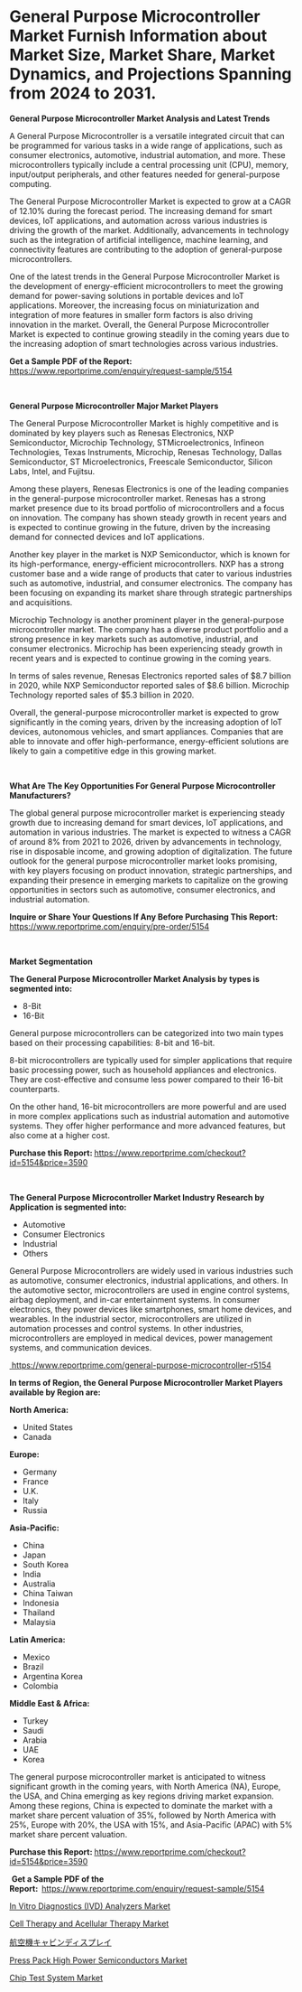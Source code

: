 <p><h1>General Purpose Microcontroller Market Furnish Information about Market Size, Market Share, Market Dynamics, and Projections Spanning from 2024 to 2031.</h1></p><p><strong>General Purpose Microcontroller Market Analysis and Latest Trends</strong></p>
<p><p>A General Purpose Microcontroller is a versatile integrated circuit that can be programmed for various tasks in a wide range of applications, such as consumer electronics, automotive, industrial automation, and more. These microcontrollers typically include a central processing unit (CPU), memory, input/output peripherals, and other features needed for general-purpose computing.</p><p>The General Purpose Microcontroller Market is expected to grow at a CAGR of 12.10% during the forecast period. The increasing demand for smart devices, IoT applications, and automation across various industries is driving the growth of the market. Additionally, advancements in technology such as the integration of artificial intelligence, machine learning, and connectivity features are contributing to the adoption of general-purpose microcontrollers.</p><p>One of the latest trends in the General Purpose Microcontroller Market is the development of energy-efficient microcontrollers to meet the growing demand for power-saving solutions in portable devices and IoT applications. Moreover, the increasing focus on miniaturization and integration of more features in smaller form factors is also driving innovation in the market. Overall, the General Purpose Microcontroller Market is expected to continue growing steadily in the coming years due to the increasing adoption of smart technologies across various industries.</p></p>
<p><strong>Get a Sample PDF of the Report:&nbsp;</strong> <a href="https://www.reportprime.com/enquiry/request-sample/5154">https://www.reportprime.com/enquiry/request-sample/5154</a></p>
<p>&nbsp;</p>
<p><strong>General Purpose Microcontroller Major Market Players</strong></p>
<p><p>The General Purpose Microcontroller Market is highly competitive and is dominated by key players such as Renesas Electronics, NXP Semiconductor, Microchip Technology, STMicroelectronics, Infineon Technologies, Texas Instruments, Microchip, Renesas Technology, Dallas Semiconductor, ST Microelectronics, Freescale Semiconductor, Silicon Labs, Intel, and Fujitsu.</p><p>Among these players, Renesas Electronics is one of the leading companies in the general-purpose microcontroller market. Renesas has a strong market presence due to its broad portfolio of microcontrollers and a focus on innovation. The company has shown steady growth in recent years and is expected to continue growing in the future, driven by the increasing demand for connected devices and IoT applications.</p><p>Another key player in the market is NXP Semiconductor, which is known for its high-performance, energy-efficient microcontrollers. NXP has a strong customer base and a wide range of products that cater to various industries such as automotive, industrial, and consumer electronics. The company has been focusing on expanding its market share through strategic partnerships and acquisitions.</p><p>Microchip Technology is another prominent player in the general-purpose microcontroller market. The company has a diverse product portfolio and a strong presence in key markets such as automotive, industrial, and consumer electronics. Microchip has been experiencing steady growth in recent years and is expected to continue growing in the coming years.</p><p>In terms of sales revenue, Renesas Electronics reported sales of $8.7 billion in 2020, while NXP Semiconductor reported sales of $8.6 billion. Microchip Technology reported sales of $5.3 billion in 2020.</p><p>Overall, the general-purpose microcontroller market is expected to grow significantly in the coming years, driven by the increasing adoption of IoT devices, autonomous vehicles, and smart appliances. Companies that are able to innovate and offer high-performance, energy-efficient solutions are likely to gain a competitive edge in this growing market.</p></p>
<p>&nbsp;</p>
<p><strong>What Are The Key Opportunities For General Purpose Microcontroller Manufacturers?</strong></p>
<p><p>The global general purpose microcontroller market is experiencing steady growth due to increasing demand for smart devices, IoT applications, and automation in various industries. The market is expected to witness a CAGR of around 8% from 2021 to 2026, driven by advancements in technology, rise in disposable income, and growing adoption of digitalization. The future outlook for the general purpose microcontroller market looks promising, with key players focusing on product innovation, strategic partnerships, and expanding their presence in emerging markets to capitalize on the growing opportunities in sectors such as automotive, consumer electronics, and industrial automation.</p></p>
<p><strong>Inquire or Share Your Questions If Any Before Purchasing This Report:</strong> <a href="https://www.reportprime.com/enquiry/pre-order/5154">https://www.reportprime.com/enquiry/pre-order/5154</a></p>
<p>&nbsp;</p>
<p><strong>Market Segmentation</strong></p>
<p><strong>The General Purpose Microcontroller Market Analysis by types is segmented into:</strong></p>
<p><ul><li>8-Bit</li><li>16-Bit</li></ul></p>
<p><p>General purpose microcontrollers can be categorized into two main types based on their processing capabilities: 8-bit and 16-bit. </p><p>8-bit microcontrollers are typically used for simpler applications that require basic processing power, such as household appliances and electronics. They are cost-effective and consume less power compared to their 16-bit counterparts. </p><p>On the other hand, 16-bit microcontrollers are more powerful and are used in more complex applications such as industrial automation and automotive systems. They offer higher performance and more advanced features, but also come at a higher cost.</p></p>
<p><strong>Purchase this Report:&nbsp;</strong><a href="https://www.reportprime.com/checkout?id=5154&price=3590">https://www.reportprime.com/checkout?id=5154&price=3590</a></p>
<p>&nbsp;</p>
<p><strong>The General Purpose Microcontroller Market Industry Research by Application is segmented into:</strong></p>
<p><ul><li>Automotive</li><li>Consumer Electronics</li><li>Industrial</li><li>Others</li></ul></p>
<p><p>General Purpose Microcontrollers are widely used in various industries such as automotive, consumer electronics, industrial applications, and others. In the automotive sector, microcontrollers are used in engine control systems, airbag deployment, and in-car entertainment systems. In consumer electronics, they power devices like smartphones, smart home devices, and wearables. In the industrial sector, microcontrollers are utilized in automation processes and control systems. In other industries, microcontrollers are employed in medical devices, power management systems, and communication devices.</p></p>
<p><a href="https://www.reportprime.com/general-purpose-microcontroller-r5154">&nbsp;https://www.reportprime.com/general-purpose-microcontroller-r5154</a></p>
<p><strong>In terms of Region, the General Purpose Microcontroller Market Players available by Region are:</strong></p>
<p>
    <p> <strong> North America: </strong>
        <ul>
            <li>United States</li>
            <li>Canada</li>
        </ul>
        </p> 
    <p> <strong> Europe: </strong>
        <ul>
            <li>Germany</li>
            <li>France</li>
            <li>U.K.</li>
            <li>Italy</li>
            <li>Russia</li>
        </ul>
        </p> 
    <p> <strong> Asia-Pacific: </strong>
        <ul>
            <li>China</li>
            <li>Japan</li>
            <li>South Korea</li>
            <li>India</li>
            <li>Australia</li>
            <li>China Taiwan</li>
            <li>Indonesia</li>
            <li>Thailand</li>
            <li>Malaysia</li>
        </ul>
        </p> 
    <p> <strong> Latin America: </strong>
        <ul>
            <li>Mexico</li>
            <li>Brazil</li>
            <li>Argentina Korea</li>
            <li>Colombia</li>
        </ul>
        </p> 
    <p> <strong> Middle East & Africa: </strong>
        <ul>
            <li>Turkey</li>
            <li>Saudi</li>
            <li>Arabia</li>
            <li>UAE</li>
            <li>Korea</li>
        </ul>
    </p>
    </p>
<p><p>The general purpose microcontroller market is anticipated to witness significant growth in the coming years, with North America (NA), Europe, the USA, and China emerging as key regions driving market expansion. Among these regions, China is expected to dominate the market with a market share percent valuation of 35%, followed by North America with 25%, Europe with 20%, the USA with 15%, and Asia-Pacific (APAC) with 5% market share percent valuation.</p></p>
<p><strong>Purchase this Report: </strong><a href="https://www.reportprime.com/checkout?id=5154&price=3590">https://www.reportprime.com/checkout?id=5154&price=3590</a></p>
<p>&nbsp;<strong>Get a Sample PDF of the Report:&nbsp;&nbsp;</strong><a href="https://www.reportprime.com/enquiry/request-sample/5154">https://www.reportprime.com/enquiry/request-sample/5154</a></p>
<p><strong></strong></p>
<p><p><a href="https://issuu.com/reportprime-2/docs/in-vitro-diagnostics-ivd-analyzers-market-size-203">In Vitro Diagnostics (IVD) Analyzers Market</a></p><p><a href="https://issuu.com/reportprime-2/docs/cell-therapy-and-acellular-therapy-market-size-203">Cell Therapy and Acellular Therapy Market</a></p><p><a href="https://medium.com/@elenorkiehn/%E3%82%B0%E3%83%AD%E3%83%BC%E3%83%90%E3%83%AB%E8%88%AA%E7%A9%BA%E6%A9%9F%E3%82%AD%E3%83%A3%E3%83%93%E3%83%B3%E3%83%87%E3%82%A3%E3%82%B9%E3%83%97%E3%83%AC%E3%82%A4%E5%B8%82%E5%A0%B4%E3%81%AE%E3%83%88%E3%83%AC%E3%83%B3%E3%83%89-%E4%BA%88%E6%B8%AC-%E3%81%8A%E3%82%88%E3%81%B3%E5%BD%B1%E9%9F%BF%E5%88%86%E6%9E%90-2024%E5%B9%B4-2031%E5%B9%B4-%E3%82%92%E5%8F%8E%E9%8C%B2%E3%81%97%E3%81%9F174%E3%83%9A%E3%83%BC%E3%82%B8%E3%81%AE%E3%83%AA%E3%83%9D%E3%83%BC%E3%83%88-36aa0f4afa72">航空機キャビンディスプレイ</a></p><p><a href="https://github.com/syaifulanwaramsyori/Market-Research-Report-List-1/blob/main/press-pack-high-power-semiconductors-market.md">Press Pack High Power Semiconductors Market</a></p><p><a href="https://github.com/vregtldg37/Market-Research-Report-List-1/blob/main/chip-test-system-market.md">Chip Test System Market</a></p></p>